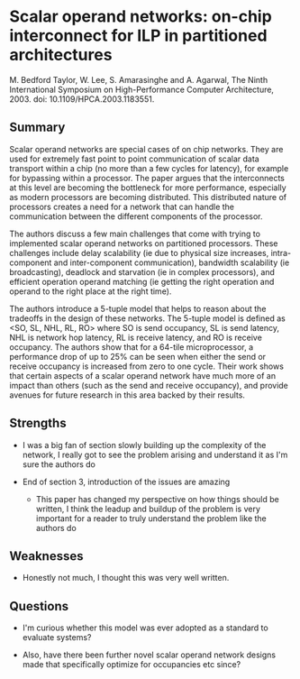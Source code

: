 # Scalar operand networks: on-chip interconnect for ILP in partitioned architectures
M. Bedford Taylor, W. Lee, S. Amarasinghe and A. Agarwal, 
The Ninth International Symposium on High-Performance Computer Architecture, 2003.
doi: 10.1109/HPCA.2003.1183551.

## Summary

Scalar operand networks are special cases of on chip networks. They are used for extremely fast point to point communication of scalar data transport within a chip (no more than a few cycles for latency), for example for bypassing within a processor. The paper argues that the interconnects at this level are becoming the bottleneck for more performance, especially as modern processors are becoming distributed. This distributed nature of processors creates a need for a network that can handle the communication between the different components of the processor.

The authors discuss a few main challenges that come with trying to implemented scalar operand networks on partitioned processors. These challenges include delay scalability (ie due to physical size increases, intra-component and inter-component communication), bandwidth scalability (ie broadcasting), deadlock and starvation (ie in complex processors), and efficient operation operand matching (ie getting the right operation and operand to the right place at the right time).

The authors introduce a 5-tuple model that helps to reason about the tradeoffs in the design of these networks. The 5-tuple model is defined as <SO, SL, NHL, RL, RO> where SO is send occupancy, SL is send latency, NHL is network hop latency, RL is receive latency, and RO is receive occupancy. The authors show that for a 64-tile microprocessor, a performance drop of up to 25% can be seen when either the send or receive occupancy is increased from zero to one cycle. Their work shows that certain aspects of a scalar operand network have much more of an impact than others (such as the send and receive occupancy), and provide avenues for future research in this area backed by their results.

## Strengths

- I was a big fan of section slowly building up the complexity of the network, I really got to see the problem arising and understand it as I'm sure the authors do

- End of section 3, introduction of the issues are amazing
    - This paper has changed my perspective on how things should be written, I think the leadup and buildup of the problem is very important for a reader to truly understand the problem like the authors do

## Weaknesses

- Honestly not much, I thought this was very well written.

## Questions

- I'm curious whether this model was ever adopted as a standard to evaluate systems?

- Also, have there been further novel scalar operand network designs made that specifically optimize for occupancies etc since?